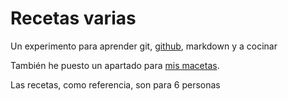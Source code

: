 # Recetas varias

Un experimento para aprender git, [github](https://github.com/iperomero/cocinita), markdown y a cocinar

También he puesto un apartado para [mis macetas](/jardinita).

Las recetas, como referencia, son para 6 personas
